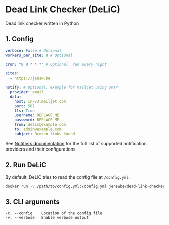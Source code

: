 # Dead Link Checker (DeLiC)

Dead link checker written in Python

## 1. Config

```yaml
verbose: False # Optional
workers_per_site: 8 # Optional

cron: "0 0 * * *" # Optional, run every night

sites:
  - https://jensw.be

notify: # Optional, example for Mailjet using SMTP
  provider: email
  data:
    host: in-v3.mailjet.com
    port: 587
    tls: True
    username: REPLACE_ME
    password: REPLACE_ME
    from: delic@example.com
    to: admin@example.com
    subject: Broken links found
```

See [Notifiers documentation](https://notifiers.readthedocs.io/en/latest/providers/index.html)
for the full list of supported notification providers and their configurations.

## 2. Run DeLiC

By default, DeLiC tries to read the config file at `/config.yml`.

```bash
docker run -v /path/to/config.yml:/config.yml jenswbe/dead-link-checker
```

## 3. CLI arguments
```
-c, --config    Location of the config file
-v, --verbose   Enable verbose output
```